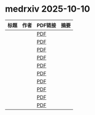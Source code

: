# medrxiv 2025-10-10

| 标题 | 作者 | PDF链接 |  摘要 |
|------|------|--------|------|
|  |  | [PDF](https://doi.org/10.1101/2024.06.04.24308428) |  |
|  |  | [PDF](https://doi.org/10.1101/2025.08.29.25334714) |  |
|  |  | [PDF](https://doi.org/10.1101/2025.04.09.25325520) |  |
|  |  | [PDF](https://doi.org/10.1101/2025.02.24.25322424) |  |
|  |  | [PDF](https://doi.org/10.1101/2025.10.07.25336648) |  |
|  |  | [PDF](https://doi.org/10.1101/2025.10.07.25337477) |  |
|  |  | [PDF](https://doi.org/10.1101/2025.10.03.25336905) |  |
|  |  | [PDF](https://doi.org/10.1101/2025.10.07.25335301) |  |
|  |  | [PDF](https://doi.org/10.1101/2025.10.06.25337398) |  |
|  |  | [PDF](https://doi.org/10.1101/2025.10.08.25337394) |  |
